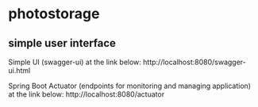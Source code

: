 # photostorage 

## simple user interface
 Simple UI (swagger-ui) at the link below:
 http://localhost:8080/swagger-ui.html

 Spring Boot Actuator (endpoints for monitoring and managing application) at the link below:
 http://localhost:8080/actuator